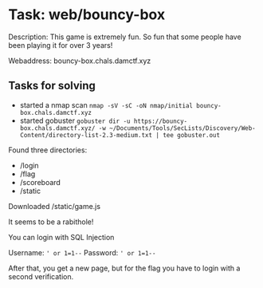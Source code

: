 # Task: web/bouncy-box

Description: This game is extremely fun. So fun that some people have been playing it for over 3 years!

Webaddress: bouncy-box.chals.damctf.xyz

## Tasks for solving

 - started a nmap scan `nmap -sV -sC -oN nmap/initial bouncy-box.chals.damctf.xyz`
 - started gobuster `gobuster dir -u https://bouncy-box.chals.damctf.xyz/ -w ~/Documents/Tools/SecLists/Discovery/Web-Content/directory-list-2.3-medium.txt | tee gobuster.out`

Found three directories:
 - /login
 - /flag
 - /scoreboard
 - /static

Downloaded /static/game.js

It seems to be a rabithole!

You can login with SQL Injection

Username: `' or 1=1--`
Password: `' or 1=1--`

After that, you get a new page, but for the flag you have to login with a second verification.

